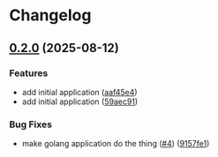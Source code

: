 # Changelog

## [0.2.0](https://github.com/danudey/public-repository/compare/v0.1.0...v0.2.0) (2025-08-12)


### Features

* add initial application ([aaf45e4](https://github.com/danudey/public-repository/commit/aaf45e4e10c71686f7d74f751630188870d92019))
* add initial application ([59aec91](https://github.com/danudey/public-repository/commit/59aec912d1bf9e1c1795c1a86d98da324307c8a1))


### Bug Fixes

* make golang application do the thing ([#4](https://github.com/danudey/public-repository/issues/4)) ([9157fe1](https://github.com/danudey/public-repository/commit/9157fe17083acf0fcd412a2b0f4adaa881bd47e0))
